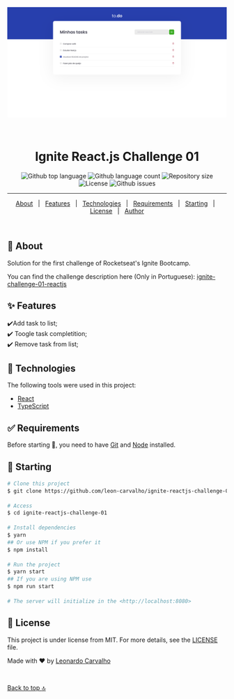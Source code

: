 <div align="center" id="top"> 
  <img src="./docs/desktop.png" alt="Task list with 4 items one of them was completed">

  &#xa0;

  <!-- <a href="https://01githubexplorer.netlify.app">Demo</a> -->
</div>

<h1 align="center">Ignite React.js Challenge 01</h1>

<p align="center">
  <img alt="Github top language" src="https://img.shields.io/github/languages/top/{{YOUR_GITHUB_USERNAME}}/01-github-explorer?color=56BEB8">

  <img alt="Github language count" src="https://img.shields.io/github/languages/count/{{YOUR_GITHUB_USERNAME}}/01-github-explorer?color=56BEB8">

  <img alt="Repository size" src="https://img.shields.io/github/repo-size/{{YOUR_GITHUB_USERNAME}}/01-github-explorer?color=56BEB8">

  <img alt="License" src="https://img.shields.io/github/license/{{YOUR_GITHUB_USERNAME}}/01-github-explorer?color=56BEB8">

  <img alt="Github issues" src="https://img.shields.io/github/issues/{{YOUR_GITHUB_USERNAME}}/01-github-explorer?color=56BEB8" />

  <!-- <img alt="Github forks" src="https://img.shields.io/github/forks/{{YOUR_GITHUB_USERNAME}}/01-github-explorer?color=56BEB8" /> -->

  <!-- <img alt="Github stars" src="https://img.shields.io/github/stars/{{YOUR_GITHUB_USERNAME}}/01-github-explorer?color=56BEB8" /> -->
</p>

<hr>

<p align="center">
  <a href="#dart-about">About</a> &#xa0; | &#xa0; 
  <a href="#sparkles-features">Features</a> &#xa0; | &#xa0;
  <a href="#rocket-technologies">Technologies</a> &#xa0; | &#xa0;
  <a href="#white_check_mark-requirements">Requirements</a> &#xa0; | &#xa0;
  <a href="#checkered_flag-starting">Starting</a> &#xa0; | &#xa0;
  <a href="#memo-license">License</a> &#xa0; | &#xa0;
  <a href="https://github.com/{{YOUR_GITHUB_USERNAME}}" target="_blank">Author</a>
</p>

<br>

## :dart: About ##

Solution for the first challenge of Rocketseat's Ignite Bootcamp.

You can find the challenge description here (Only in Portuguese): [ignite-challenge-01-reactjs](https://www.notion.so/Desafio-01-Conceitos-do-React-51e4099a6e2f4d4bae94f9fe75bb769d#a488198f893444699a589b3efdaa1c30)
## :sparkles: Features ##

:heavy_check_mark:Add task to list;\
:heavy_check_mark: Toogle task completition;\
:heavy_check_mark: Remove task from list;

## :rocket: Technologies ##

The following tools were used in this project:

- [React](https://pt-br.reactjs.org/)
- [TypeScript](https://www.typescriptlang.org/)

## :white_check_mark: Requirements ##

Before starting :checkered_flag:, you need to have [Git](https://git-scm.com) and [Node](https://nodejs.org/en/) installed.

## :checkered_flag: Starting ##

```bash
# Clone this project
$ git clone https://github.com/leon-carvalho/ignite-reactjs-challenge-01.git

# Access
$ cd ignite-reactjs-challenge-01

# Install dependencies
$ yarn 
## Or use NPM if you prefer it
$ npm install

# Run the project
$ yarn start
## If you are using NPM use
$ npm run start

# The server will initialize in the <http://localhost:8080>
```

## :memo: License ##

This project is under license from MIT. For more details, see the [LICENSE](LICENSE.md) file.


Made with :heart: by <a href="https://github.com/leon-carvalho" target="_blank">Leonardo Carvalho</a>

&#xa0;

<a href="#top">Back to top :top: </a>
